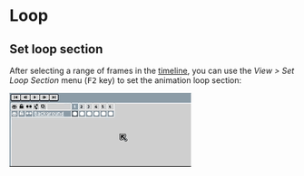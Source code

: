 # Loop

## Set loop section

After selecting a range of frames in the [timeline](timeline.md),
you can use the *View > Set Loop Section* menu (<kbd>F2</kbd> key) to set the
animation loop section:

![Loop Section](loop/loop-section.gif)
